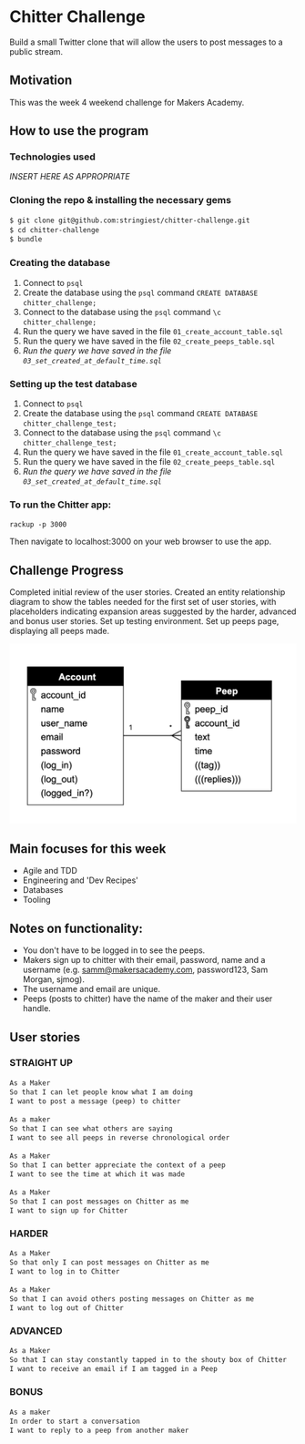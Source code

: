 # Chitter Challenge

Build a small Twitter clone that will allow the users to post messages to a public stream.

## Motivation
This was the week 4 weekend challenge for Makers Academy.

## How to use the program
### Technologies used
*INSERT HERE AS APPROPRIATE*

### Cloning the repo & installing the necessary gems
```sh
$ git clone git@github.com:stringiest/chitter-challenge.git
$ cd chitter-challenge
$ bundle
```

### Creating the database
1. Connect to `psql`
2. Create the database using the `psql` command `CREATE DATABASE chitter_challenge;`
3. Connect to the database using the `psql` command `\c chitter_challenge;`
4. Run the query we have saved in the file `01_create_account_table.sql`
5. Run the query we have saved in the file `02_create_peeps_table.sql`
6. *Run the query we have saved in the file `03_set_created_at_default_time.sql`*

### Setting up the test database
1. Connect to `psql`
2. Create the database using the `psql` command `CREATE DATABASE chitter_challenge_test;`
3. Connect to the database using the `psql` command `\c chitter_challenge_test;`
4. Run the query we have saved in the file `01_create_account_table.sql`
5. Run the query we have saved in the file `02_create_peeps_table.sql`
6. *Run the query we have saved in the file `03_set_created_at_default_time.sql`*

### To run the Chitter app:
```
rackup -p 3000
```
Then navigate to localhost:3000 on your web browser to use the app.

## Challenge Progress
Completed initial review of the user stories.  Created an entity relationship diagram to show the tables needed for the first set of user stories, with placeholders indicating expansion areas suggested by the harder, advanced and bonus user stories. Set up testing environment. Set up peeps page, displaying all peeps made.

![Entity relationship diagram for basic user stories](initial_chitter_erd.png)

## Main focuses for this week

- Agile and TDD
- Engineering and 'Dev Recipes'
- Databases
- Tooling

## Notes on functionality:

* You don't have to be logged in to see the peeps.
* Makers sign up to chitter with their email, password, name and a username (e.g. samm@makersacademy.com, password123, Sam Morgan, sjmog).
* The username and email are unique.
* Peeps (posts to chitter) have the name of the maker and their user handle.

## User stories

### STRAIGHT UP
```
As a Maker
So that I can let people know what I am doing  
I want to post a message (peep) to chitter

As a maker
So that I can see what others are saying  
I want to see all peeps in reverse chronological order

As a Maker
So that I can better appreciate the context of a peep
I want to see the time at which it was made

As a Maker
So that I can post messages on Chitter as me
I want to sign up for Chitter
```

### HARDER
```
As a Maker
So that only I can post messages on Chitter as me
I want to log in to Chitter

As a Maker
So that I can avoid others posting messages on Chitter as me
I want to log out of Chitter
```

### ADVANCED
```
As a Maker
So that I can stay constantly tapped in to the shouty box of Chitter
I want to receive an email if I am tagged in a Peep
```

### BONUS
```
As a maker
In order to start a conversation
I want to reply to a peep from another maker
```
